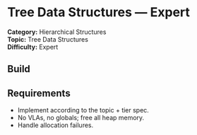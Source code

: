 ﻿# Tree Data Structures — Expert

**Category:** Hierarchical Structures  
**Topic:** Tree Data Structures  
**Difficulty:** Expert

## Build

## Requirements
- Implement according to the topic + tier spec.
- No VLAs, no globals; free all heap memory.
- Handle allocation failures.
